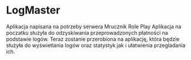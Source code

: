 # LogMaster

Aplikacja napisana na potrzeby serwera Mrucznik Role Play
Aplikacja na poczatku służyła do odzyskiwania przeprowadzonych płatności na podstawie logów.
Teraz zostanie przerobiona na aplikację, która będzie służyła do wyświetlania logów oraz statystyk jak i ułatwienia przegladania ich.

